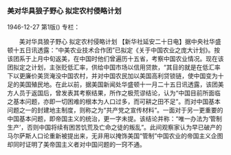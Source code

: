 ### 美对华具狼子野心  拟定农村侵略计划

1946-12-27
第1版()
专栏：

　　美对华具狼子野心
    拟定农村侵略计划
    【新华社延安二十日电】据中央社华盛顿十五日讯透露：“中美农业技术合作团”已拟定《关于中国农业之庞大计划》。按该团系于上月中旬返美，在中国时他们曾遍历十五省，考察中国农业情况。现在该团拟定之计划，主张贬低汇率，供给中国市场以信用贷款，“其目的就是在低汇率下以更廉价美货淹没中国农村，并对中国农民加以美国高利贷锁链，使中国变为十足的美国殖民地。在此以前，据美国新闻处华盛顿十一月二十五日讯透露，该团美方人员于返国后，曾发表其考察结果，所作之极荒谬结论，认为“中国目前所面临之基本问题，亦即一切困难的根本为人口过多，而可耕之田不足”。而对中国基本问题之一的封建地主制度，则称之为“共产党之宣传材料”。一面对于另一更重要的中国基本问题，即帝国主义的统治，更一字未提。该结论并称：“唯一办法为‘管制生产’，否则中国将续有困苦饥荒及亡命之徒的叛乱”。此间观察家认为早已破产的马尔萨斯人口论重新被提出来，无非用以掩饰美国“管制”中国农业的帝国主义企图却同时证明了美帝国主义者对中国问题的一窍不通。
